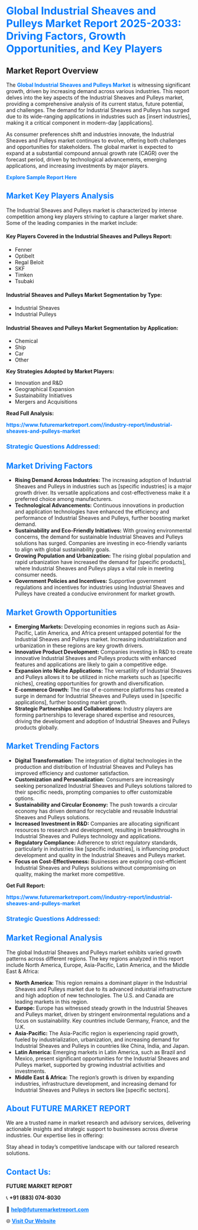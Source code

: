 <h1 style="color: #007BFF;">Global Industrial Sheaves and Pulleys Market Report 2025-2033: Driving Factors, Growth Opportunities, and Key Players</h1>

<section id="overview">
<h2>Market Report Overview</h2>
<p>The <a href="https://www.futuremarketreport.com//industry-report/industrial-sheaves-and-pulleys-market" style="color: #007BFF; text-decoration: none;"><strong>Global Industrial Sheaves and Pulleys Market</strong></a> is witnessing significant growth, driven by increasing demand across various industries. This report delves into the key aspects of the Industrial Sheaves and Pulleys market, providing a comprehensive analysis of its current status, future potential, and challenges. The demand for Industrial Sheaves and Pulleys has surged due to its wide-ranging applications in industries such as [insert industries], making it a critical component in modern-day [applications].</p>
<p>As consumer preferences shift and industries innovate, the Industrial Sheaves and Pulleys market continues to evolve, offering both challenges and opportunities for stakeholders. The global market is expected to expand at a substantial compound annual growth rate (CAGR) over the forecast period, driven by technological advancements, emerging applications, and increasing investments by major players.</p>
</section>

<section id="overview">
<p><a href="https://www.futuremarketreport.com//request-sample/reportId=50603" style="color: #007BFF; text-decoration: none;"><strong>Explore Sample Report Here</strong></a></p>
</section>

<section id="key-players">
<h2 style="color: #007BFF;">Market Key Players Analysis</h2>
<p>The Industrial Sheaves and Pulleys market is characterized by intense competition among key players striving to capture a larger market share. Some of the leading companies in the market include:</p>
<h4>Key Players Covered in the Industrial Sheaves and Pulleys Report:</h4>
<ul><li>Fenner</li><li>Optibelt</li><li>Regal Beloit</li><li>SKF</li><li>Timken</li><li>Tsubaki</li></ul>
<h4>Industrial Sheaves and Pulleys Market Segmentation by Type:</h4>
<ul><li>Industrial Sheaves</li><li>Industrial Pulleys</li></ul>

<h4>Industrial Sheaves and Pulleys Market Segmentation by Application:</h4>
<ul><li>Chemical</li><li>Ship</li><li>Car</li><li>Other</li></ul>
<p><strong>Key Strategies Adopted by Market Players:</strong></p>
<ul>
<li>Innovation and R&D</li>
<li>Geographical Expansion</li>
<li>Sustainability Initiatives</li>
<li>Mergers and Acquisitions</li>
</ul>
</section>

<section>
<p><strong>Read Full Analysis: </strong></p><a href="https://www.futuremarketreport.com//industry-report/industrial-sheaves-and-pulleys-market" style="color: #007BFF; text-decoration: none;"><strong>https://www.futuremarketreport.com//industry-report/industrial-sheaves-and-pulleys-market</strong></a>
<h3 style="color: #007BFF;">Strategic Questions Addressed:</h3>
</section>

<section id="driving-factors">
<h2 style="color: #007BFF;">Market Driving Factors</h2>
<ul>
<li><strong>Rising Demand Across Industries:</strong> The increasing adoption of Industrial Sheaves and Pulleys in industries such as [specific industries] is a major growth driver. Its versatile applications and cost-effectiveness make it a preferred choice among manufacturers.</li>
<li><strong>Technological Advancements:</strong> Continuous innovations in production and application technologies have enhanced the efficiency and performance of Industrial Sheaves and Pulleys, further boosting market demand.</li>
<li><strong>Sustainability and Eco-Friendly Initiatives:</strong> With growing environmental concerns, the demand for sustainable Industrial Sheaves and Pulleys solutions has surged. Companies are investing in eco-friendly variants to align with global sustainability goals.</li>
<li><strong>Growing Population and Urbanization:</strong> The rising global population and rapid urbanization have increased the demand for [specific products], where Industrial Sheaves and Pulleys plays a vital role in meeting consumer needs.</li>
<li><strong>Government Policies and Incentives:</strong> Supportive government regulations and incentives for industries using Industrial Sheaves and Pulleys have created a conducive environment for market growth.</li>
</ul>
</section>

<section id="growth-opportunities">
<h2 style="color: #007BFF;">Market Growth Opportunities</h2>
<ul>
<li><strong>Emerging Markets:</strong> Developing economies in regions such as Asia-Pacific, Latin America, and Africa present untapped potential for the Industrial Sheaves and Pulleys market. Increasing industrialization and urbanization in these regions are key growth drivers.</li>
<li><strong>Innovative Product Development:</strong> Companies investing in R&D to create innovative Industrial Sheaves and Pulleys products with enhanced features and applications are likely to gain a competitive edge.</li>
<li><strong>Expansion into Niche Applications:</strong> The versatility of Industrial Sheaves and Pulleys allows it to be utilized in niche markets such as [specific niches], creating opportunities for growth and diversification.</li>
<li><strong>E-commerce Growth:</strong> The rise of e-commerce platforms has created a surge in demand for Industrial Sheaves and Pulleys used in [specific applications], further boosting market growth.</li>
<li><strong>Strategic Partnerships and Collaborations:</strong> Industry players are forming partnerships to leverage shared expertise and resources, driving the development and adoption of Industrial Sheaves and Pulleys products globally.</li>
</ul>
</section>

<section id="trending-factors">
<h2 style="color: #007BFF;">Market Trending Factors</h2>
<ul>
<li><strong>Digital Transformation:</strong> The integration of digital technologies in the production and distribution of Industrial Sheaves and Pulleys has improved efficiency and customer satisfaction.</li>
<li><strong>Customization and Personalization:</strong> Consumers are increasingly seeking personalized Industrial Sheaves and Pulleys solutions tailored to their specific needs, prompting companies to offer customizable options.</li>
<li><strong>Sustainability and Circular Economy:</strong> The push towards a circular economy has driven demand for recyclable and reusable Industrial Sheaves and Pulleys solutions.</li>
<li><strong>Increased Investment in R&D:</strong> Companies are allocating significant resources to research and development, resulting in breakthroughs in Industrial Sheaves and Pulleys technology and applications.</li>
<li><strong>Regulatory Compliance:</strong> Adherence to strict regulatory standards, particularly in industries like [specific industries], is influencing product development and quality in the Industrial Sheaves and Pulleys market.</li>
<li><strong>Focus on Cost-Effectiveness:</strong> Businesses are exploring cost-efficient Industrial Sheaves and Pulleys solutions without compromising on quality, making the market more competitive.</li>
</ul>
</section>

<section>
<p><strong>Get Full Report: </strong></p><a href="https://www.futuremarketreport.com//industry-report/industrial-sheaves-and-pulleys-market" style="color: #007BFF; text-decoration: none;"><strong>https://www.futuremarketreport.com//industry-report/industrial-sheaves-and-pulleys-market</strong></a>
<h3 style="color: #007BFF;">Strategic Questions Addressed:</h3>
</section>


<section id="regional-analysis">
<h2 style="color: #007BFF;">Market Regional Analysis</h2>
<p>The global Industrial Sheaves and Pulleys market exhibits varied growth patterns across different regions. The key regions analyzed in this report include North America, Europe, Asia-Pacific, Latin America, and the Middle East & Africa:</p>
<ul>
<li><strong>North America:</strong> This region remains a dominant player in the Industrial Sheaves and Pulleys market due to its advanced industrial infrastructure and high adoption of new technologies. The U.S. and Canada are leading markets in this region.</li>
<li><strong>Europe:</strong> Europe has witnessed steady growth in the Industrial Sheaves and Pulleys market, driven by stringent environmental regulations and a focus on sustainability. Key countries include Germany, France, and the U.K.</li>
<li><strong>Asia-Pacific:</strong> The Asia-Pacific region is experiencing rapid growth, fueled by industrialization, urbanization, and increasing demand for Industrial Sheaves and Pulleys in countries like China, India, and Japan.</li>
<li><strong>Latin America:</strong> Emerging markets in Latin America, such as Brazil and Mexico, present significant opportunities for the Industrial Sheaves and Pulleys market, supported by growing industrial activities and investments.</li>
<li><strong>Middle East & Africa:</strong> The region’s growth is driven by expanding industries, infrastructure development, and increasing demand for Industrial Sheaves and Pulleys in sectors like [specific sectors].</li>
</ul>
</section>

<footer>
<h2 style="color: #007BFF;">About FUTURE MARKET REPORT</h2>
<p>We are a trusted name in market research and advisory services, delivering actionable insights and strategic support to businesses across diverse industries. Our expertise lies in offering:</p>

<p>Stay ahead in today’s competitive landscape with our tailored research solutions.</p>

<h2 style="color: #007BFF;">Contact Us:</h2>
<p><strong>FUTURE MARKET REPORT</strong></p>
<p>📞 <strong>+91 (883) 074-8030</strong></p>
<p>📧 <strong><a href="mailto:help@futuremarketreport.com" style="color: #007BFF;">help@futuremarketreport.com</a></strong></p>
<p>🌐 <strong><a href="https://www.futuremarketreport.com/" style="color: #007BFF;">Visit Our Website</a></strong></p>
</footer>